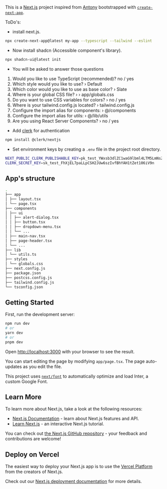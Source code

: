 This is a [Next.js](https://nextjs.org/) project inspired from [Antony](https://www.youtube.com/watch?v=ffJ38dBzrlY&t=1359s) bootstrapped with [`create-next-app`](https://github.com/vercel/next.js/tree/canary/packages/create-next-app).

ToDo's:

-   install next.js.

```bash
npx create-next-app@latest my-app --typescript --tailwind --eslint
```

-   Now install shadcn (Accessible component's library).

```bash
npx shadcn-ui@latest init
```

-   You will be asked to answer those questions

1. Would you like to use TypeScript (recommended)? no / yes
2. Which style would you like to use? › Default
3. Which color would you like to use as base color? › Slate
4. Where is your global CSS file? › › app/globals.css
5. Do you want to use CSS variables for colors? › no / yes
6. Where is your tailwind.config.js located? › tailwind.config.js
7. Configure the import alias for components: › @/components
8. Configure the import alias for utils: › @/lib/utils
9. Are you using React Server Components? › no / yes

-   Add [clerk](https://clerk.com/) for authentication

```bash
npm install @clerk/nextjs
```

-   Set environment keys by creating a `.env` file in the project root directory.

```bash
NEXT_PUBLIC_CLERK_PUBLISHABLE_KEY=pk_test_YWxsb3dlZC1waG9lbml4LTM5LmNsZXJrLmFjY291bnRzLmRldiQ
CLERK_SECRET_KEY=sk_test_FhXjEL7paLLpCSH2JUw6szIvfBhYAH1tZet106iV9n
```

## App's structure

```bash
.
├── app
│ ├── layout.tsx
│ └── page.tsx
├── components
│ ├── ui
│ │ ├── alert-dialog.tsx
│ │ ├── button.tsx
│ │ ├── dropdown-menu.tsx
│ │ └── ...
│ ├── main-nav.tsx
│ ├── page-header.tsx
│ └── ...
├── lib
│ └── utils.ts
├── styles
│ └── globals.css
├── next.config.js
├── package.json
├── postcss.config.js
├── tailwind.config.js
└── tsconfig.json
```

## Getting Started

First, run the development server:

```bash
npm run dev
# or
yarn dev
# or
pnpm dev
```

Open [http://localhost:3000](http://localhost:3000) with your browser to see the result.

You can start editing the page by modifying `app/page.tsx`. The page auto-updates as you edit the file.

This project uses [`next/font`](https://nextjs.org/docs/basic-features/font-optimization) to automatically optimize and load Inter, a custom Google Font.

## Learn More

To learn more about Next.js, take a look at the following resources:

-   [Next.js Documentation](https://nextjs.org/docs) - learn about Next.js features and API.
-   [Learn Next.js](https://nextjs.org/learn) - an interactive Next.js tutorial.

You can check out [the Next.js GitHub repository](https://github.com/vercel/next.js/) - your feedback and contributions are welcome!

## Deploy on Vercel

The easiest way to deploy your Next.js app is to use the [Vercel Platform](https://vercel.com/new?utm_medium=default-template&filter=next.js&utm_source=create-next-app&utm_campaign=create-next-app-readme) from the creators of Next.js.

Check out our [Next.js deployment documentation](https://nextjs.org/docs/deployment) for more details.
